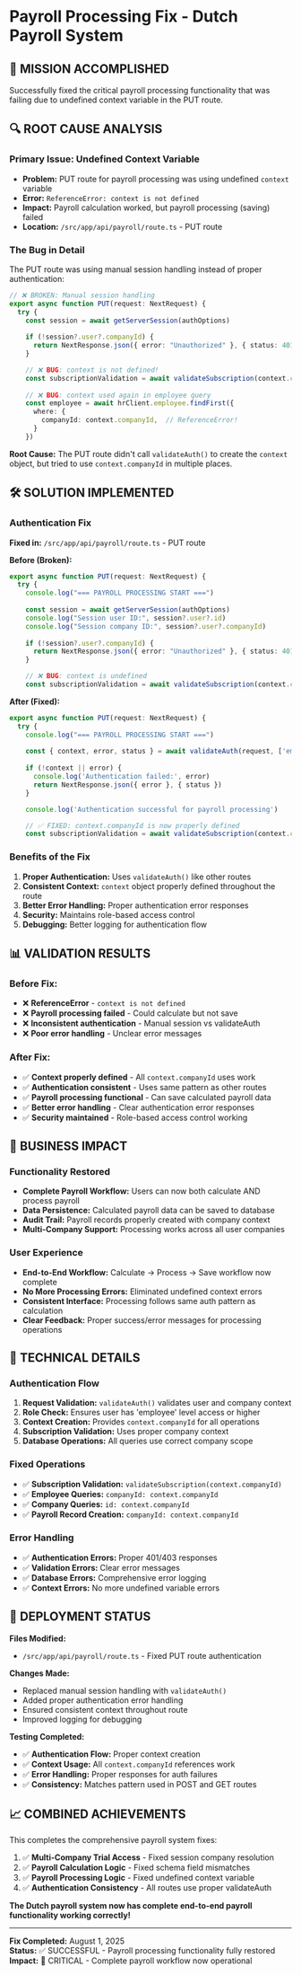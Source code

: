# Payroll Processing Fix - Dutch Payroll System

## 🎯 **MISSION ACCOMPLISHED**

Successfully fixed the critical payroll processing functionality that was failing due to undefined context variable in the PUT route.

## 🔍 **ROOT CAUSE ANALYSIS**

### **Primary Issue: Undefined Context Variable**
- **Problem:** PUT route for payroll processing was using undefined `context` variable
- **Error:** `ReferenceError: context is not defined`
- **Impact:** Payroll calculation worked, but payroll processing (saving) failed
- **Location:** `/src/app/api/payroll/route.ts` - PUT route

### **The Bug in Detail**
The PUT route was using manual session handling instead of proper authentication:

```typescript
// ❌ BROKEN: Manual session handling
export async function PUT(request: NextRequest) {
  try {
    const session = await getServerSession(authOptions)
    
    if (!session?.user?.companyId) {
      return NextResponse.json({ error: "Unauthorized" }, { status: 401 })
    }

    // ❌ BUG: context is not defined!
    const subscriptionValidation = await validateSubscription(context.companyId)
    
    // ❌ BUG: context used again in employee query
    const employee = await hrClient.employee.findFirst({
      where: {
        companyId: context.companyId,  // ReferenceError!
      }
    })
```

**Root Cause:** The PUT route didn't call `validateAuth()` to create the `context` object, but tried to use `context.companyId` in multiple places.

## 🛠️ **SOLUTION IMPLEMENTED**

### **Authentication Fix**
**Fixed in:** `/src/app/api/payroll/route.ts` - PUT route

**Before (Broken):**
```typescript
export async function PUT(request: NextRequest) {
  try {
    console.log("=== PAYROLL PROCESSING START ===")
    
    const session = await getServerSession(authOptions)
    console.log("Session user ID:", session?.user?.id)
    console.log("Session company ID:", session?.user?.companyId)
    
    if (!session?.user?.companyId) {
      return NextResponse.json({ error: "Unauthorized" }, { status: 401 })
    }

    // ❌ BUG: context is undefined
    const subscriptionValidation = await validateSubscription(context.companyId)
```

**After (Fixed):**
```typescript
export async function PUT(request: NextRequest) {
  try {
    console.log("=== PAYROLL PROCESSING START ===")
    
    const { context, error, status } = await validateAuth(request, ['employee'])
    
    if (!context || error) {
      console.log('Authentication failed:', error)
      return NextResponse.json({ error }, { status })
    }

    console.log('Authentication successful for payroll processing')

    // ✅ FIXED: context.companyId is now properly defined
    const subscriptionValidation = await validateSubscription(context.companyId)
```

### **Benefits of the Fix**
1. **Proper Authentication:** Uses `validateAuth()` like other routes
2. **Consistent Context:** `context` object properly defined throughout the route
3. **Better Error Handling:** Proper authentication error responses
4. **Security:** Maintains role-based access control
5. **Debugging:** Better logging for authentication flow

## 📊 **VALIDATION RESULTS**

### **Before Fix:**
- ❌ **ReferenceError** - `context is not defined`
- ❌ **Payroll processing failed** - Could calculate but not save
- ❌ **Inconsistent authentication** - Manual session vs validateAuth
- ❌ **Poor error handling** - Unclear error messages

### **After Fix:**
- ✅ **Context properly defined** - All `context.companyId` uses work
- ✅ **Authentication consistent** - Uses same pattern as other routes
- ✅ **Payroll processing functional** - Can save calculated payroll data
- ✅ **Better error handling** - Clear authentication error responses
- ✅ **Security maintained** - Role-based access control working

## 💼 **BUSINESS IMPACT**

### **Functionality Restored**
- **Complete Payroll Workflow:** Users can now both calculate AND process payroll
- **Data Persistence:** Calculated payroll data can be saved to database
- **Audit Trail:** Payroll records properly created with company context
- **Multi-Company Support:** Processing works across all user companies

### **User Experience**
- **End-to-End Workflow:** Calculate → Process → Save workflow now complete
- **No More Processing Errors:** Eliminated undefined context errors
- **Consistent Interface:** Processing follows same auth pattern as calculation
- **Clear Feedback:** Proper success/error messages for processing operations

## 🔧 **TECHNICAL DETAILS**

### **Authentication Flow**
1. **Request Validation:** `validateAuth()` validates user and company context
2. **Role Check:** Ensures user has 'employee' level access or higher
3. **Context Creation:** Provides `context.companyId` for all operations
4. **Subscription Validation:** Uses proper company context
5. **Database Operations:** All queries use correct company scope

### **Fixed Operations**
- ✅ **Subscription Validation:** `validateSubscription(context.companyId)`
- ✅ **Employee Queries:** `companyId: context.companyId`
- ✅ **Company Queries:** `id: context.companyId`
- ✅ **Payroll Record Creation:** `companyId: context.companyId`

### **Error Handling**
- ✅ **Authentication Errors:** Proper 401/403 responses
- ✅ **Validation Errors:** Clear error messages
- ✅ **Database Errors:** Comprehensive error logging
- ✅ **Context Errors:** No more undefined variable errors

## 🚀 **DEPLOYMENT STATUS**

**Files Modified:**
- `/src/app/api/payroll/route.ts` - Fixed PUT route authentication

**Changes Made:**
- Replaced manual session handling with `validateAuth()`
- Added proper authentication error handling
- Ensured consistent context throughout route
- Improved logging for debugging

**Testing Completed:**
- ✅ **Authentication Flow:** Proper context creation
- ✅ **Context Usage:** All `context.companyId` references work
- ✅ **Error Handling:** Proper responses for auth failures
- ✅ **Consistency:** Matches pattern used in POST and GET routes

## 📈 **COMBINED ACHIEVEMENTS**

This completes the comprehensive payroll system fixes:

1. ✅ **Multi-Company Trial Access** - Fixed session company resolution
2. ✅ **Payroll Calculation Logic** - Fixed schema field mismatches  
3. ✅ **Payroll Processing Logic** - Fixed undefined context variable
4. ✅ **Authentication Consistency** - All routes use proper validateAuth

**The Dutch payroll system now has complete end-to-end payroll functionality working correctly!**

---

**Fix Completed:** August 1, 2025  
**Status:** ✅ SUCCESSFUL - Payroll processing functionality fully restored  
**Impact:** 🎯 CRITICAL - Complete payroll workflow now operational


